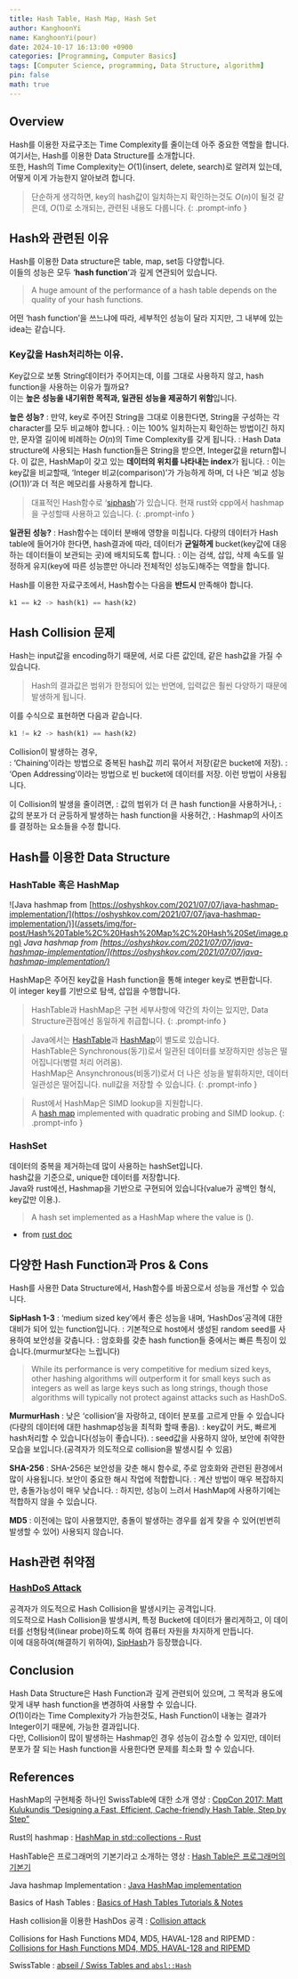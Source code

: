 ```yaml
---
title: Hash Table, Hash Map, Hash Set
author: KanghoonYi
name: KanghoonYi(pour)
date: 2024-10-17 16:13:00 +0900
categories: [Programming, Computer Basics]
tags: [Computer Science, programming, Data Structure, algorithm]
pin: false
math: true
---
```


## Overview

Hash를 이용한 자료구조는 Time Complexity를 줄이는데 아주 중요한 역할을 합니다.  
여기서는, Hash를 이용한 Data Structure를 소개합니다.  
또한, Hash의 Time Complexity는 $O(1)$(insert, delete, search)로 알려져 있는데, 어떻게 이게 가능한지 알아보려 합니다.  

> 단순하게 생각하면, key의 hash값이 일치하는지 확인하는것도 $O(n)$이 될것 같은데, $O(1)$로 소개되는, 관련된 내용도 다룹니다.
{: .prompt-info }

## Hash와 관련된 이유
Hash를 이용한 Data structure은 table, map, set등 다양합니다.  
이들의 성능은 모두 ‘**hash function**’과 깊게 연관되어 있습니다.  
> A huge amount of the performance of a hash table depends on the quality of your hash functions.
>

어떤 ‘hash function’을 쓰느냐에 따라, 세부적인 성능이 달라 지지만, 그 내부에 있는 idea는 같습니다.

### Key값을 Hash처리하는 이유.

Key값으로 보통 String데이터가 주어지는데, 이를 그대로 사용하지 않고, hash function을 사용하는 이유가 뭘까요?  
이는 **높은 성능을 내기위한 목적과, 일관된 성능을 제공하기 위함**입니다.  

**높은 성능?**
: 만약, key로 주어진 String을 그대로 이용한다면, String을 구성하는 각 character를 모두 비교해야 합니다.
: 이는 100% 일치하는지 확인하는 방법이긴 하지만, 문자열 길이에 비례하는 $O(n)$의 Time Complexity를 갖게 됩니다.
: Hash Data structure에 사용되는 Hash function들은 String을 받으면, Integer값을 return합니다. 이 값은, HashMap이 갖고 있는 **데이터의 위치를 나타내는 index**가 됩니다.
: 이는 key값을 비교할때, ‘Integer 비교(comparison)’가 가능하게 하며, 더 나은 ‘비교 성능($O(1)$)’과 더 적은 메모리를 사용하게 합니다.

> 대표적인 Hash함수로 ‘[siphash](https://github.com/veorq/SipHash/blob/master/siphash.c)’가 있습니다. 현재 rust와 cpp에서 hashmap을 구성할때 사용하고 있습니다.
{: .prompt-info }

**일관된 성능?**
: Hash함수는 데이터 분배에 영향을 미칩니다. 다량의 데이터가 Hash table에 들어가야 한다면, hash결과에 따라, 데이터가 **균일하게** bucket(key값에 대응하는 데이터들이 보관되는 곳)에 배치되도록 합니다.
: 이는 검색, 삽입, 삭제 속도를 일정하게 유지(key에 따른 성능뿐만 아니라 전체적인 성능도)해주는 역할을 합니다.
  
Hash를 이용한 자료구조에서, Hash함수는 다음을 **반드시** 만족해야 합니다.
```rust
k1 == k2 -> hash(k1) == hash(k2)
```

## Hash Collision 문제

Hash는 input값을 encoding하기 때문에, 서로 다른 값인데, 같은 hash값을 가질 수 있습니다.

> Hash의 결과값은 범위가 한정되어 있는 반면에, 입력값은 훨씬 다양하기 때문에 발생하게 됩니다.
>

이를 수식으로 표현하면 다음과 같습니다.

```rust
k1 != k2 -> hash(k1) == hash(k2)
```

Collision이 발생하는 경우,  
: ‘Chaining’이라는 방법으로 중복된 hash값 끼리 묶어서 저장(같은 bucket에 저장).
: ‘Open Addressing’이라는 방법으로 빈 bucket에 데이터를 저장.
이런 방법이 사용됩니다.

이 Collision의 발생을 줄이려면,
: 값의 범위가 더 큰 hash function을 사용하거나,
: 값의 분포가 더 균등하게 발생하는 hash function을 사용허간,
: Hashmap의 사이즈를 결정하는 요소들을 수정
합니다.

## Hash를 이용한 Data Structure

### HashTable 혹은 HashMap

![Java hashmap from [https://oshyshkov.com/2021/07/07/java-hashmap-implementation/](https://oshyshkov.com/2021/07/07/java-hashmap-implementation/)](/assets/img/for-post/Hash%20Table%2C%20Hash%20Map%2C%20Hash%20Set/image.png)
_Java hashmap from [https://oshyshkov.com/2021/07/07/java-hashmap-implementation/](https://oshyshkov.com/2021/07/07/java-hashmap-implementation/)_

HashMap은 주어진 key값을 Hash function을 통해 integer key로 변환합니다.  
이 integer key를 기반으로 탐색, 삽입을 수행합니다.  

> HashTable과 HashMap은 구현 세부사항에 약간의 차이는 있지만, Data Structure관점에선 동일하게 취급합니다.
{: .prompt-info }
 
> Java에서는 [HashTable](https://docs.oracle.com/javase/8/docs/api/index.html?java/util/Hashtable.html)과 [HashMap](https://docs.oracle.com/javase/8/docs/api/?java/util/HashMap.html)이 별도로 있습니다.  
> HashTable은 Synchronous(동기)로서 일관된 데이터를 보장하지만 성능은 떨어집니다(병렬 처리 어려움).  
> HashMap은 Ansynchronous(비동기)로서 더 나은 성능을 발휘하지만, 데이터 일관성은 떨어집니다. null값을 저장할 수 있습니다.
{: .prompt-info }

> Rust에서 HashMap은 SIMD lookup을 지원합니다.  
> A [hash map](https://doc.rust-lang.org/std/collections/index.html#use-a-hashmap-when) implemented with quadratic probing and SIMD lookup.
{: .prompt-info }

### HashSet

데이터의 중복을 제거하는데 많이 사용하는 hashSet입니다.  
hash값을 기준으로, unique한 데이터를 저장합니다.  
Java와 rust에선, Hashmap을 기반으로 구현되어 있습니다(value가 공백인 형식, key값만 이용.).  

> A hash set implemented as a HashMap where the value is ().
- from [rust doc](https://doc.rust-lang.org/std/collections/struct.HashSet.html)
>

## 다양한 Hash Function과 Pros & Cons

Hash를 사용한 Data Structure에서, Hash함수를 바꿈으로서 성능을 개선할 수 있습니다.

**SipHash 1-3**
: ‘medium sized key’에서 좋은 성능을 내며, ‘HashDos’공격에 대한 대비가 되어 있는 function입니다.
: 기본적으로 host에서 생성된 random seed를 사용하여 보안성을 갖춥니다.
: 암호화를 갖춘 hash function들 중에서는 빠른 특징이 있습니다.(murmur보다는 느립니다)

> While its performance is very competitive for medium sized keys, other hashing algorithms will outperform it for small keys such as integers as well as large keys such as long strings, though those algorithms will typically not protect against attacks such as HashDoS.
>

**MurmurHash**
: 낮은 ‘collision’을 자랑하고, 데이터 분포를 고르게 만들 수 있습니다(다량의 데이터에 대한 hashmap성능을 최적화 할때 좋음).
: key값이 커도, 빠르게 hash처리할 수 있습니다(성능이 좋습니다).
: seed값을 사용하지 않아, 보안에 취약한 모습을 보입니다.(공격자가 의도적으로 collision을 발생시킬 수 있음)

**SHA-256**
: SHA-256은 보안성을 갖춘 해시 함수로, 주로 암호화와 관련된 환경에서 많이 사용됩니다. 보안이 중요한 해시 작업에 적합합니다.
: 계산 방법이 매우 복잡하지만, 충돌가능성이 매우 낮습니다.
: 하지만, 성능이 느려서 HashMap에 사용하기에는 적합하지 않을 수 있습니다.

**MD5**
: 이전에는 많이 사용했지만, 충돌이 발생하는 경우를 쉽게 찾을 수 있어(빈번히 발생할 수 있어) 사용되지 않습니다.

## Hash관련 취약점

### [HashDoS Attack](https://en.wikipedia.org/wiki/Collision_attack#Hash_flooding)

공격자가 의도적으로 Hash Collision을 발생시키는 공격입니다.  
의도적으로 Hash Collision을 발생시켜, 특정 Bucket에 데이터가 몰리게하고, 이 데이터를 선형탐색(linear probe)하도록 하여 컴퓨터 자원을 차지하게 만듭니다.  
이에 대응하여(해결하기 위하여), [SipHash](https://en.wikipedia.org/wiki/SipHash)가 등장했습니다.  

## Conclusion

Hash Data Structure은 Hash Function과 깊게 관련되어 있으며, 그 목적과 용도에 맞게 내부 hash function을 변경하여 사용할 수 있습니다.  
$O(1)$이라는 Time Complexity가 가능한것도, Hash Function이 내놓는 결과가 Integer이기 때문에, 가능한 결과입니다.  
다만, Collision이 많이 발생하는 Hashmap인 경우 성능이 감소할 수 있지만, 데이터 분포가 잘 되는 Hash function을 사용한다면 문제를 최소화 할 수 있습니다.

## References

HashMap의 구현체중 하나인 SwissTable에 대한 소개 영상
: [CppCon 2017: Matt Kulukundis “Designing a Fast, Efficient, Cache-friendly Hash Table, Step by Step”](https://www.youtube.com/watch?v=ncHmEUmJZf4)

Rust의 hashmap
: [HashMap in std::collections - Rust](https://doc.rust-lang.org/std/collections/struct.HashMap.html)

HashTable은 프로그래머의 기본기라고 소개하는 영상
: [Hash Table은 프로그래머의 기본기](https://youtu.be/S7vni1hdsZE?si=Wk46PzLhLcUcNHf1)

Java hashmap Implementation
: [Java HashMap implementation](https://oshyshkov.com/2021/07/07/java-hashmap-implementation/)

Basics of Hash Tables
: [Basics of Hash Tables  Tutorials & Notes](https://www.hackerearth.com/practice/data-structures/hash-tables/basics-of-hash-tables/tutorial/)

Hash collision을 이용한 HashDos 공격
: [Collision attack](https://en.wikipedia.org/wiki/Collision_attack#Hash_flooding)

Collisions for Hash Functions MD4, MD5, HAVAL-128 and RIPEMD
: [Collisions for Hash Functions MD4, MD5, HAVAL-128 and RIPEMD](https://eprint.iacr.org/2004/199)

SwissTable
: [abseil / Swiss Tables and <code>absl::Hash</code>](https://abseil.io/blog/20180927-swisstables)
